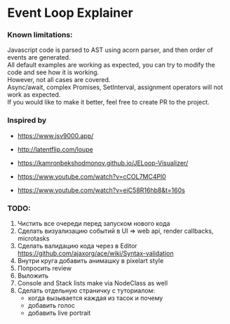 # Event Loop Explainer


### Known limitations:
Javascript code is parsed to AST using acorn parser, and then order of events are generated.  
All default examples are working as expected, you can try to modify the code and see how it is working.  
However, not all cases are covered.  
Async/await, complex Promises, SetInterval, assignment operators will not work as expected.  
If you would like to make it better, feel free to create PR to the project.

### Inspired by
- https://www.jsv9000.app/
- http://latentflip.com/loupe
- https://kamronbekshodmonov.github.io/JELoop-Visualizer/

- https://www.youtube.com/watch?v=cCOL7MC4Pl0
- https://www.youtube.com/watch?v=eiC58R16hb8&t=160s


### TODO:
1. Чистить все очереди перед запуском нового кода
2. Сделать визуализацию событий в UI  => web api, render callbacks, microtasks
3. Сделать валидацию кода через в Editor https://github.com/ajaxorg/ace/wiki/Syntax-validation  
4. Внутри круга добавить анимашку в pixelart style
5. Попросить review  
5. Выложить 
6. Console and Stack lists make via NodeClass as well
7. Сделать отдельную страничку с туториалом:  
   - когда вызывается каждая из тасок и почему
   - добавить голос
   - добавить live portrait